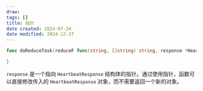```yaml
---
draw:
tags: []
title: 指针
date created: 2024-07-24
date modified: 2024-12-27
---
```


```go
func doReduceTask(reduceF func(string, []string) string, response *HeartbeatResponse) {

}
```

`response` 是一个指向 `HeartbeatResponse` 结构体的指针。通过使用指针，函数可以直接修改传入的 `HeartbeatResponse` 对象，而不需要返回一个新的对象。
